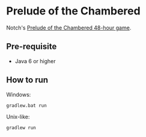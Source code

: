 Prelude of the Chambered
========================

Notch's [Prelude of the Chambered 48-hour game](http://s3.amazonaws.com/ld48/index.html).

## Pre-requisite
* Java 6 or higher

## How to run
Windows:
```
gradlew.bat run
```
Unix-like:
```
gradlew run
```